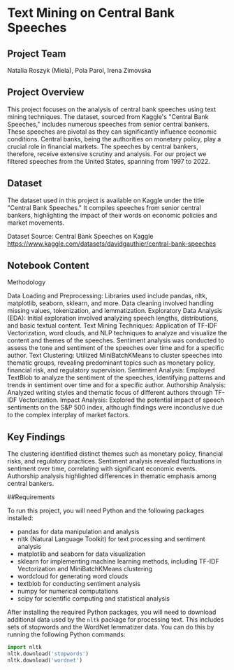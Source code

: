 # Text Mining on Central Bank Speeches

## Project Team

Natalia Roszyk (Miela), 
Pola Parol, 
Irena Zimovska

## Project Overview

This project focuses on the analysis of central bank speeches using text mining techniques. The dataset, sourced from Kaggle's "Central Bank Speeches," includes numerous speeches from senior central bankers. These speeches are pivotal as they can significantly influence economic conditions. Central banks, being the authorities on monetary policy, play a crucial role in financial markets. The speeches by central bankers, therefore, receive extensive scrutiny and analysis. For our project we filtered speeches from the United States, spanning from 1997 to 2022.

## Dataset

The dataset used in this project is available on Kaggle under the title "Central Bank Speeches." It compiles speeches from senior central bankers, highlighting the impact of their words on economic policies and market movements.

Dataset Source: Central Bank Speeches on Kaggle https://www.kaggle.com/datasets/davidgauthier/central-bank-speeches


## Notebook Content

Methodology

Data Loading and Preprocessing: Libraries used include pandas, nltk, matplotlib, seaborn, sklearn, and more. Data cleaning involved handling missing values, tokenization, and lemmatization.
Exploratory Data Analysis (EDA): Initial exploration involved analyzing speech lengths, distributions, and basic textual content.
Text Mining Techniques: Application of TF-IDF Vectorization, word clouds, and NLP techniques to analyze and visualize the content and themes of the speeches. Sentiment analysis was conducted to assess the tone and sentiment of the speeches over time and for a specific author.
Text Clustering: Utilized MiniBatchKMeans to cluster speeches into thematic groups, revealing predominant topics such as monetary policy, financial risk, and regulatory supervision.
Sentiment Analysis: Employed TextBlob to analyze the sentiment of the speeches, identifying patterns and trends in sentiment over time and for a specific author.
Authorship Analysis: Analyzed writing styles and thematic focus of different authors through TF-IDF Vectorization.
Impact Analysis: Explored the potential impact of speech sentiments on the S&P 500 index, although findings were inconclusive due to the complex interplay of market factors.

## Key Findings

The clustering identified distinct themes such as monetary policy, financial risks, and regulatory practices.
Sentiment analysis revealed fluctuations in sentiment over time, correlating with significant economic events.
Authorship analysis highlighted differences in thematic emphasis among central bankers.

##Requirements

To run this project, you will need Python and the following packages installed:

- pandas for data manipulation and analysis
- nltk (Natural Language Toolkit) for text processing and sentiment analysis
- matplotlib and seaborn for data visualization
- sklearn for implementing machine learning methods, including TF-IDF Vectorization and MiniBatchKMeans clustering
- wordcloud for generating word clouds
- textblob for conducting sentiment analysis
- numpy for numerical computations
- scipy for scientific computing and statistical analysis

After installing the required Python packages, you will need to download additional data used by the `nltk` package for processing text. This includes sets of stopwords and the WordNet lemmatizer data. You can do this by running the following Python commands:

```python
import nltk
nltk.download('stopwords')
nltk.download('wordnet')
```

